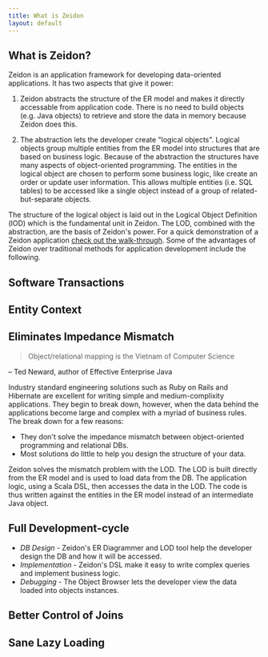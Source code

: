 ```yaml
---
title: What is Zeidon
layout: default
---
```


## What is Zeidon?

Zeidon is an application framework for developing data-oriented applications.  It has two aspects that give it power:

1) Zeidon abstracts the structure of the ER model and makes it directly accessable from application code.  There is no need to build objects (e.g. Java objects) to retrieve and store the data in memory because Zeidon does this.

2) The abstraction lets the developer create "logical objects".  Logical objects group multiple entities from the ER model into structures that are based on business logic.  Because of the abstraction the structures have many aspects of object-oriented programming.  The entities in the logical object are chosen to perform some business logic, like create an order or update user information.  This allows multiple entities (i.e. SQL tables) to be accessed like a single object instead of a group of related-but-separate objects.

The structure of the logical object is laid out in the Logical Object Definition (lOD) which is the fundamental unit in Zeidon.  The LOD, combined with the abstraction, are the basis of Zeidon's power.  For a quick demonstration of a Zeidon application [check out the walk-through](QuickWalkThrough.html).  Some of the advantages of Zeidon over traditional methods for application development include the following.

## Software Transactions

## Entity Context

## Eliminates Impedance Mismatch

> Object/relational mapping is the Vietnam of Computer Science

– Ted Neward, author of Effective Enterprise Java

Industry standard engineering solutions such as Ruby on Rails and Hibernate are excellent for writing simple and medium-complixity applications.  They begin to break down, however, when the data behind the applications become large and complex with a myriad of business rules.  The break down for a few reasons:

  * They don't solve the impedance mismatch between object-oriented programming and relational DBs.
  * Most solutions do little to help you design the structure of your data.

Zeidon solves the mismatch problem with the LOD.  The LOD is built directly from the ER model and is used to load data from the DB.  The application logic, using a Scala DSL, then accesses the data in the LOD.  The code is thus written against the entities in the ER model instead of an intermediate Java object.

## Full Development-cycle

* *DB Design* - Zeidon's ER Diagrammer and LOD tool help the developer design the DB and how it will be accessed.
* *Implementation* - Zeidon's DSL make it easy to write complex queries and implement business logic.
* *Debugging* - The Object Browser lets the developer view the data loaded into objects instances.

## Better Control of Joins

## Sane Lazy Loading



